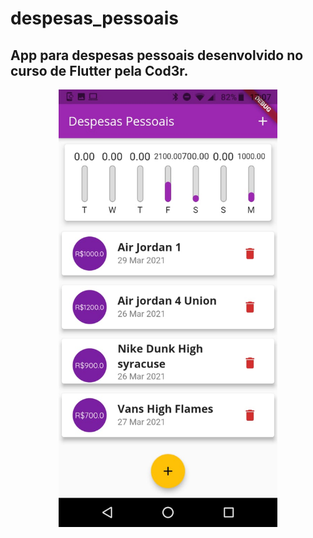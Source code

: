 # despesas_pessoais

## App para despesas pessoais desenvolvido no curso de Flutter pela Cod3r.

<p align="center"> 
  <img src="home_page_despesas_pessoais.jpeg" width="350" >
</p>
